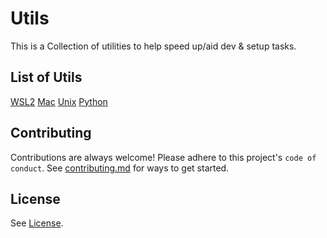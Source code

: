 # Utils

This is a Collection of utilities to help speed up/aid dev & setup tasks.

## List of Utils

[WSL2](./wsl2)
[Mac](./mac)
[Unix](./unix)
[Python](./python)

## Contributing

Contributions are always welcome! Please adhere to this project's `code of conduct`. See [contributing.md](contributing.md) for ways to get started.

## License

See [License](./license).
